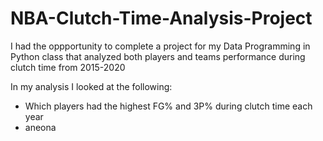 # NBA-Clutch-Time-Analysis-Project

I had the oppportunity to complete a project for my Data Programming in Python class that analyzed both players and teams performance during clutch time from 2015-2020

In my analysis I looked at the following:
  - Which players had the highest FG% and 3P% during clutch time each year
  -   aneona
